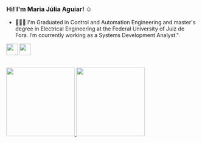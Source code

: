  ### Hi! I'm Maria Júlia Aguiar! ☺


- 👩🏻‍💻 I'm Graduated in Control and Automation Engineering and master's degree in Electrical Engineering at the Federal University of Juiz de Fora.   I’m ccurrently working as a Systems Development Analyst.".

<div> 

   <a href="https://www.linkedin.com/in/mariajuliarosaaguiar/" target="_blank"><img height="30" src="https://img.shields.io/badge/-LinkedIn-%230077B5?style=for-the-badge&logo=linkedin&logoColor=white" target="_blank"></a> 
 	<a href = "mailto:juliarosaguiar@gmail.com"><img height="30" src="https://img.shields.io/badge/-juliarosaguiar@gmail.com-c14438?style=flat-square&logo=Gmail&logoColor=white&link=mailto:juliarosaguiar@gmail.com)" target="_blank"></a>

 
 
 
</div>

##

</div>
  <a href="https://github.com/MariaJuliaAguiar">
  <img height="180em" src="https://github-readme-stats.vercel.app/api?username=MariaJuliaAguiar&show_icons=true&theme=dracula&include_all_commits=true&count_private=true"/>
  <img height="180em" src="https://github-readme-stats.vercel.app/api/top-langs/?username=MariaJuliaAguiar&layout=compact&langs_count=7&theme=dracula"/>

</div>

